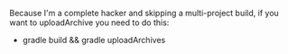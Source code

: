 Because I'm a complete hacker and skipping a multi-project build, if you want to uploadArchive you need to do this:

* gradle build && gradle uploadArchives